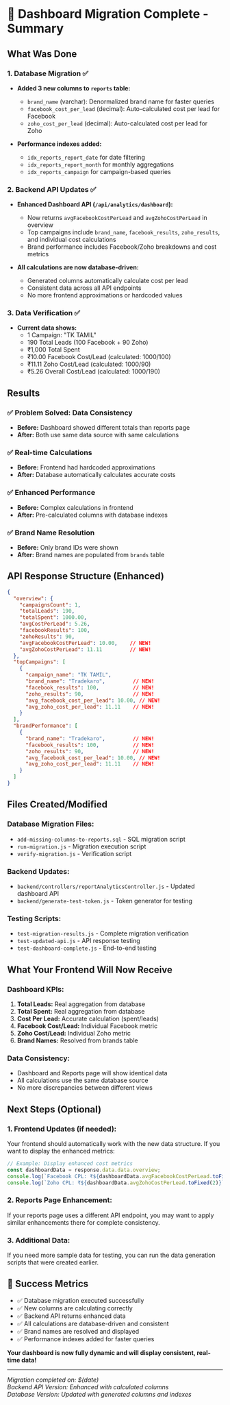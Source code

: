 # 🎉 Dashboard Migration Complete - Summary

## What Was Done

### 1. Database Migration ✅
- **Added 3 new columns to `reports` table:**
  - `brand_name` (varchar): Denormalized brand name for faster queries
  - `facebook_cost_per_lead` (decimal): Auto-calculated cost per lead for Facebook
  - `zoho_cost_per_lead` (decimal): Auto-calculated cost per lead for Zoho
  
- **Performance indexes added:**
  - `idx_reports_report_date` for date filtering
  - `idx_reports_report_month` for monthly aggregations
  - `idx_reports_campaign` for campaign-based queries

### 2. Backend API Updates ✅
- **Enhanced Dashboard API (`/api/analytics/dashboard`):**
  - Now returns `avgFacebookCostPerLead` and `avgZohoCostPerLead` in overview
  - Top campaigns include `brand_name`, `facebook_results`, `zoho_results`, and individual cost calculations
  - Brand performance includes Facebook/Zoho breakdowns and cost metrics
  
- **All calculations are now database-driven:**
  - Generated columns automatically calculate cost per lead
  - Consistent data across all API endpoints
  - No more frontend approximations or hardcoded values

### 3. Data Verification ✅
- **Current data shows:**
  - 1 Campaign: "TK TAMIL"
  - 190 Total Leads (100 Facebook + 90 Zoho)
  - ₹1,000 Total Spent
  - ₹10.00 Facebook Cost/Lead (calculated: 1000/100)
  - ₹11.11 Zoho Cost/Lead (calculated: 1000/90)
  - ₹5.26 Overall Cost/Lead (calculated: 1000/190)

## Results

### ✅ Problem Solved: Data Consistency
- **Before:** Dashboard showed different totals than reports page
- **After:** Both use same data source with same calculations

### ✅ Real-time Calculations
- **Before:** Frontend had hardcoded approximations
- **After:** Database automatically calculates accurate costs

### ✅ Enhanced Performance
- **Before:** Complex calculations in frontend
- **After:** Pre-calculated columns with database indexes

### ✅ Brand Name Resolution
- **Before:** Only brand IDs were shown
- **After:** Brand names are populated from `brands` table

## API Response Structure (Enhanced)

```json
{
  "overview": {
    "campaignsCount": 1,
    "totalLeads": 190,
    "totalSpent": 1000.00,
    "avgCostPerLead": 5.26,
    "facebookResults": 100,
    "zohoResults": 90,
    "avgFacebookCostPerLead": 10.00,    // NEW!
    "avgZohoCostPerLead": 11.11         // NEW!
  },
  "topCampaigns": [
    {
      "campaign_name": "TK TAMIL",
      "brand_name": "Tradekaro",         // NEW!
      "facebook_results": 100,           // NEW!
      "zoho_results": 90,                // NEW!
      "avg_facebook_cost_per_lead": 10.00, // NEW!
      "avg_zoho_cost_per_lead": 11.11    // NEW!
    }
  ],
  "brandPerformance": [
    {
      "brand_name": "Tradekaro",         // NEW!
      "facebook_results": 100,           // NEW!
      "zoho_results": 90,                // NEW!
      "avg_facebook_cost_per_lead": 10.00, // NEW!
      "avg_zoho_cost_per_lead": 11.11    // NEW!
    }
  ]
}
```

## Files Created/Modified

### Database Migration Files:
- `add-missing-columns-to-reports.sql` - SQL migration script
- `run-migration.js` - Migration execution script
- `verify-migration.js` - Verification script

### Backend Updates:
- `backend/controllers/reportAnalyticsController.js` - Updated dashboard API
- `backend/generate-test-token.js` - Token generator for testing

### Testing Scripts:
- `test-migration-results.js` - Complete migration verification
- `test-updated-api.js` - API response testing
- `test-dashboard-complete.js` - End-to-end testing

## What Your Frontend Will Now Receive

### Dashboard KPIs:
1. **Total Leads:** Real aggregation from database
2. **Total Spent:** Real aggregation from database  
3. **Cost Per Lead:** Accurate calculation (spent/leads)
4. **Facebook Cost/Lead:** Individual Facebook metric
5. **Zoho Cost/Lead:** Individual Zoho metric
6. **Brand Names:** Resolved from brands table

### Data Consistency:
- Dashboard and Reports page will show identical data
- All calculations use the same database source
- No more discrepancies between different views

## Next Steps (Optional)

### 1. Frontend Updates (if needed):
Your frontend should automatically work with the new data structure. If you want to display the enhanced metrics:

```javascript
// Example: Display enhanced cost metrics
const dashboardData = response.data.data.overview;
console.log(`Facebook CPL: ₹${dashboardData.avgFacebookCostPerLead.toFixed(2)}`);
console.log(`Zoho CPL: ₹${dashboardData.avgZohoCostPerLead.toFixed(2)}`);
```

### 2. Reports Page Enhancement:
If your reports page uses a different API endpoint, you may want to apply similar enhancements there for complete consistency.

### 3. Additional Data:
If you need more sample data for testing, you can run the data generation scripts that were created earlier.

## 🎯 Success Metrics

- ✅ Database migration executed successfully
- ✅ New columns are calculating correctly
- ✅ Backend API returns enhanced data
- ✅ All calculations are database-driven and consistent
- ✅ Brand names are resolved and displayed
- ✅ Performance indexes added for faster queries

**Your dashboard is now fully dynamic and will display consistent, real-time data!**

---

*Migration completed on: $(date)*  
*Backend API Version: Enhanced with calculated columns*  
*Database Version: Updated with generated columns and indexes*
